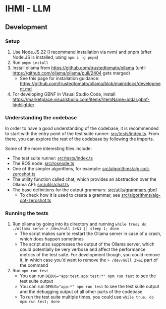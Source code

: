 # IHMI - LLM

## Development

### Setup

1. Use Node.JS 22 (I recommend installation via nvm) and pnpm (after Node.JS is installed, using `npm i -g pnpm`)
2. Run `pnpm install`
3. Install ollama from https://github.com/trustedtomato/ollama (until https://github.com/ollama/ollama/pull/2404 gets merged)
   - See this page for installation guidance: https://github.com/trustedtomato/ollama/blob/main/docs/development.md
4. For developing GBNF in Visual Studio Code, install https://marketplace.visualstudio.com/items?itemName=iddar.gbnf-highlighter

### Understanding the codebase

In order to have a good understanding of the codebase, it is recommended to start with the entry point of the test suite runner: [src/tests/index.ts](src/tests/index.ts). From there, you can explore the rest of the codebase by following the imports.

Some of the more interesting files include:

- The test suite runner: [src/tests/index.ts](src/tests/index.ts)
- The ROS node: [src/rosnode.ts](src/rosnode.ts)
- One of the simpler algorithms, for example: [src/algorithms/alg-cot-zeroshot.ts](src/algorithms/alg-cot-zeroshot.ts)
- The utility function called chat, which provides an abstraction over the Ollama API: [src/utils/chat.ts](src/utils/chat.ts)
- The base definitions for the output grammars: [src/utils/grammars.gbnf](src/utils/grammars.gbnf)
  - To check how it is used to create a grammar, see [src/algorithms/alg-cot-zeroshot.ts](src/algorithms/alg-cot-zeroshot.ts)

### Running the tests

1. Run ollama by going into its directory and running `while true; do ./ollama serve > /dev/null 2>&1 || sleep 1; done`
   - The script makes sure to restart the Ollama server in case of a crash, which does happen sometimes
   - The script also suppresses the output of the Ollama server, which could
     potentially be very verbose and affect the performance metrics of the test
     suite. For development though, you could remove it, in which case you'd
     want to remove the `> /dev/null 2>&1` part of the command
2. Run `npm run test`
   - You can run `DEBUG="app:test,app:test:*" npm run test` to see the test suite output
   - You can run `DEBUG="app:*" npm run test` to see the test suite output and the debugging output of all other parts of the codebase
   - To run the test suite multiple times, you could use `while true; do npm run test; done`
